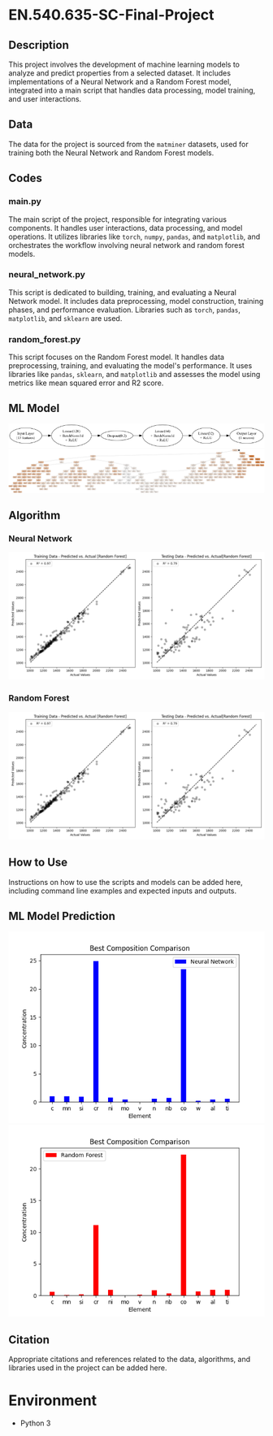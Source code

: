 
# EN.540.635-SC-Final-Project

## Description
This project involves the development of machine learning models to analyze and predict properties from a selected dataset. It includes implementations of a Neural Network and a Random Forest model, integrated into a main script that handles data processing, model training, and user interactions.

## Data
The data for the project is sourced from the `matminer` datasets, used for training both the Neural Network and Random Forest models.

## Codes

### main.py
The main script of the project, responsible for integrating various components. It handles user interactions, data processing, and model operations. It utilizes libraries like `torch`, `numpy`, `pandas`, and `matplotlib`, and orchestrates the workflow involving neural network and random forest models.

### neural_network.py
This script is dedicated to building, training, and evaluating a Neural Network model. It includes data preprocessing, model construction, training phases, and performance evaluation. Libraries such as `torch`, `pandas`, `matplotlib`, and `sklearn` are used.

### random_forest.py
This script focuses on the Random Forest model. It handles data preprocessing, training, and evaluating the model's performance. It uses libraries like `pandas`, `sklearn`, and `matplotlib` and assesses the model using metrics like mean squared error and R2 score.

## ML Model
![Image](https://github.com/Aroy34/EN.540.635-SC-Final-Project/blob/main/neural_network_architecture.png)
![Image](https://github.com/Aroy34/EN.540.635-SC-Final-Project/blob/main/steel_strength_decision_tree.png)


## Algorithm

### Neural Network
![Random Forest Model](https://github.com/Aroy34/EN.540.635-SC-Final-Project/blob/main/Random%20Forest%20Model.png)

### Random Forest
![Neural Model](https://github.com/Aroy34/EN.540.635-SC-Final-Project/blob/main/Random%20Forest%20Model.png)

## How to Use
Instructions on how to use the scripts and models can be added here, including command line examples and expected inputs and outputs.

## ML Model Prediction
![Image](https://github.com/Aroy34/EN.540.635-SC-Final-Project/blob/main/Predicted%20Composition%20-%20Neural%20Network.png)
![Image](https://github.com/Aroy34/EN.540.635-SC-Final-Project/blob/main/Predicted%20Composition%20-%20Random%20Forest.png)

## Citation
Appropriate citations and references related to the data, algorithms, and libraries used in the project can be added here.

# Environment
- Python 3
